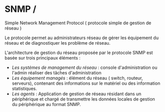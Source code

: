 # SNMP /


Simple Network Management Protocol ( protocole simple de gestion de réseau )

Le protocole permet au administrateurs réseau de gérer les équipement du réseau et de diagnostiquer les problème de réseau.

L'architecture de gestion du réseau proposée par le protocole SNMP est basée sur trois principaux éléments :

- *Les systèmes de management du réseau* : console d'administration ou l'admin réaliser des tâches d'administration
- *Les équipement managés* : élément du réseau ( switch, routeur, serveurs), contenant des informations sur le matériel ou des information statistiques.
- *Les agents* : Application de gestion de réseau résidant dans un périphérique et chargé de transmettre les données locales de gestion du périphérique au format SNMP.

